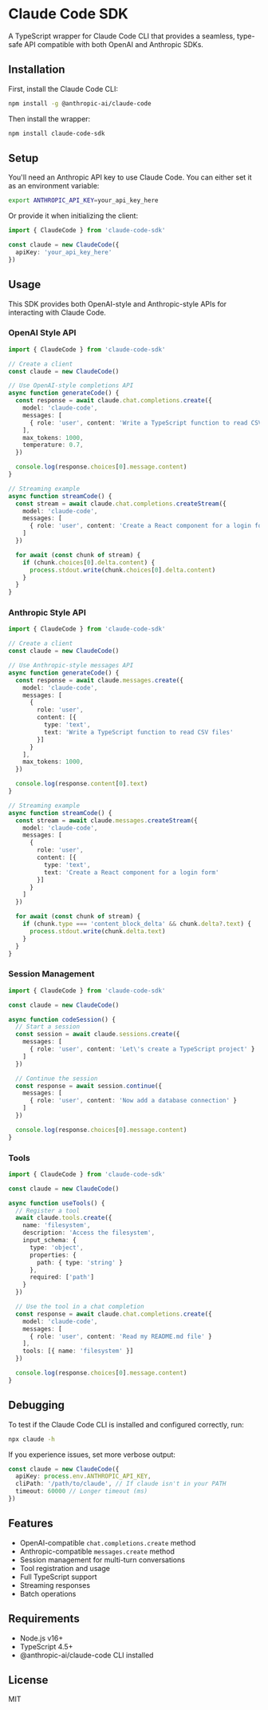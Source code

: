 # Claude Code SDK

A TypeScript wrapper for Claude Code CLI that provides a seamless, type-safe API compatible with both OpenAI and Anthropic SDKs.

## Installation

First, install the Claude Code CLI:

```bash
npm install -g @anthropic-ai/claude-code
```

Then install the wrapper:

```bash
npm install claude-code-sdk
```

## Setup

You'll need an Anthropic API key to use Claude Code. You can either set it as an environment variable:

```bash
export ANTHROPIC_API_KEY=your_api_key_here
```

Or provide it when initializing the client:

```typescript
import { ClaudeCode } from 'claude-code-sdk'

const claude = new ClaudeCode({
  apiKey: 'your_api_key_here'
})
```

## Usage

This SDK provides both OpenAI-style and Anthropic-style APIs for interacting with Claude Code.

### OpenAI Style API

```typescript
import { ClaudeCode } from 'claude-code-sdk'

// Create a client
const claude = new ClaudeCode()

// Use OpenAI-style completions API
async function generateCode() {
  const response = await claude.chat.completions.create({
    model: 'claude-code',
    messages: [
      { role: 'user', content: 'Write a TypeScript function to read CSV files' }
    ],
    max_tokens: 1000,
    temperature: 0.7,
  })

  console.log(response.choices[0].message.content)
}

// Streaming example
async function streamCode() {
  const stream = await claude.chat.completions.createStream({
    model: 'claude-code',
    messages: [
      { role: 'user', content: 'Create a React component for a login form' }
    ]
  })

  for await (const chunk of stream) {
    if (chunk.choices[0].delta.content) {
      process.stdout.write(chunk.choices[0].delta.content)
    }
  }
}
```

### Anthropic Style API

```typescript
import { ClaudeCode } from 'claude-code-sdk'

// Create a client
const claude = new ClaudeCode()

// Use Anthropic-style messages API
async function generateCode() {
  const response = await claude.messages.create({
    model: 'claude-code',
    messages: [
      { 
        role: 'user', 
        content: [{ 
          type: 'text', 
          text: 'Write a TypeScript function to read CSV files' 
        }] 
      }
    ],
    max_tokens: 1000,
  })

  console.log(response.content[0].text)
}

// Streaming example
async function streamCode() {
  const stream = await claude.messages.createStream({
    model: 'claude-code',
    messages: [
      { 
        role: 'user', 
        content: [{ 
          type: 'text', 
          text: 'Create a React component for a login form' 
        }] 
      }
    ]
  })

  for await (const chunk of stream) {
    if (chunk.type === 'content_block_delta' && chunk.delta?.text) {
      process.stdout.write(chunk.delta.text)
    }
  }
}
```

### Session Management

```typescript
import { ClaudeCode } from 'claude-code-sdk'

const claude = new ClaudeCode()

async function codeSession() {
  // Start a session
  const session = await claude.sessions.create({
    messages: [
      { role: 'user', content: 'Let\'s create a TypeScript project' }
    ]
  })

  // Continue the session
  const response = await session.continue({
    messages: [
      { role: 'user', content: 'Now add a database connection' }
    ]
  })

  console.log(response.choices[0].message.content)
}
```

### Tools

```typescript
import { ClaudeCode } from 'claude-code-sdk'

const claude = new ClaudeCode()

async function useTools() {
  // Register a tool
  await claude.tools.create({
    name: 'filesystem',
    description: 'Access the filesystem',
    input_schema: {
      type: 'object',
      properties: {
        path: { type: 'string' }
      },
      required: ['path']
    }
  })

  // Use the tool in a chat completion
  const response = await claude.chat.completions.create({
    model: 'claude-code',
    messages: [
      { role: 'user', content: 'Read my README.md file' }
    ],
    tools: [{ name: 'filesystem' }]
  })

  console.log(response.choices[0].message.content)
}
```

## Debugging

To test if the Claude Code CLI is installed and configured correctly, run:

```bash
npx claude -h
```

If you experience issues, set more verbose output:

```typescript
const claude = new ClaudeCode({
  apiKey: process.env.ANTHROPIC_API_KEY,
  cliPath: '/path/to/claude', // If claude isn't in your PATH
  timeout: 60000 // Longer timeout (ms)
})
```

## Features

- OpenAI-compatible `chat.completions.create` method
- Anthropic-compatible `messages.create` method
- Session management for multi-turn conversations
- Tool registration and usage
- Full TypeScript support
- Streaming responses
- Batch operations

## Requirements

- Node.js v16+
- TypeScript 4.5+
- @anthropic-ai/claude-code CLI installed

## License

MIT